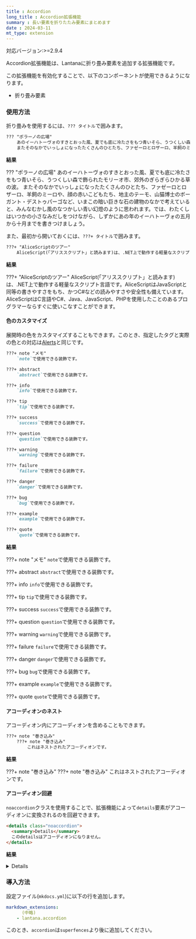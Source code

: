 ```yaml
---
title : Accordion
long_title : Accordion拡張機能
summary : 長い要素を折りたたみ要素にまとめます
date : 2024-03-11
mt_type: extension
---
```


<span class="badge bg-primary">対応バージョン:>=2.9.4</span>

Accordion拡張機能は、Lantanaに折り畳み要素を追加する拡張機能です。

この拡張機能を有効化することで、以下のコンポーネントが使用できるようになります。

- 折り畳み要素

### 使用方法
折り畳みを使用するには、`??? タイトル`で囲みます。

```md title="Markdown"
??? "ポラーノの広場"
    あのイーハトーヴォのすきとおった風、夏でも底に冷たさをもつ青いそら、うつくしい森で飾られたモリーオ市、郊外のぎらぎらひかる草の波。
    またそのなかでいっしょになったたくさんのひとたち、ファゼーロとロザーロ、羊飼のミーロや、顔の赤いこどもたち、地主のテーモ、山猫博士のボーガント・デストゥパーゴなど、いまこの暗い巨きな石の建物のなかで考えていると、みんなむかし風のなつかしい青い幻燈のように思われます。では、わたくしはいつかの小さなみだしをつけながら、しずかにあの年のイーハトーヴォの五月から十月までを書きつけましょう。
```

**結果**

??? "ポラーノの広場"
    あのイーハトーヴォのすきとおった風、夏でも底に冷たさをもつ青いそら、うつくしい森で飾られたモリーオ市、郊外のぎらぎらひかる草の波。
    またそのなかでいっしょになったたくさんのひとたち、ファゼーロとロザーロ、羊飼のミーロや、顔の赤いこどもたち、地主のテーモ、山猫博士のボーガント・デストゥパーゴなど、いまこの暗い巨きな石の建物のなかで考えていると、みんなむかし風のなつかしい青い幻燈のように思われます。では、わたくしはいつかの小さなみだしをつけながら、しずかにあの年のイーハトーヴォの五月から十月までを書きつけましょう。

また、最初から開いておくには、`???+ タイトル`で囲みます。

```md title="Markdown"
???+ "AliceScriptのツアー"
    AliceScript(「アリススクリプト」と読みます)は、.NET上で動作する軽量なスクリプト言語です。AliceScriptはJavaScriptと同等の書きやすさをもち、かつC#などの読みやすさや安全性も備えています。AliceScriptはC言語やC#、Java、JavaScript、PHPを使用したことのあるプログラマーならすぐに使いこなすことができます。
```

**結果**

???+ "AliceScriptのツアー"
    AliceScript(「アリススクリプト」と読みます)は、.NET上で動作する軽量なスクリプト言語です。AliceScriptはJavaScriptと同等の書きやすさをもち、かつC#などの読みやすさや安全性も備えています。AliceScriptはC言語やC#、Java、JavaScript、PHPを使用したことのあるプログラマーならすぐに使いこなすことができます。

#### 色のカスタマイズ

展開時の色をカスタマイズすることもできます。このとき、指定したタグと実際の色との対応は[Alerts](./alerts.md)と同じです。

```md title="Markdown"
???+ note "メモ"
    `note`で使用できる装飾です。

???+ abstract
    `abstract`で使用できる装飾です。

???+ info
    `info`で使用できる装飾です。

???+ tip
    `tip`で使用できる装飾です。

???+ success
    `success`で使用できる装飾です。

???+ question
    `question`で使用できる装飾です。

???+ warning
    `warning`で使用できる装飾です。

???+ failure
    `failure`で使用できる装飾です。

???+ danger
    `danger`で使用できる装飾です。

???+ bug
    `bug`で使用できる装飾です。

???+ example
    `example`で使用できる装飾です。

???+ quote
    `quote`で使用できる装飾です。
```

**結果**

???+ note "メモ"
    `note`で使用できる装飾です。

???+ abstract
    `abstract`で使用できる装飾です。

???+ info
    `info`で使用できる装飾です。

???+ tip
    `tip`で使用できる装飾です。

???+ success
    `success`で使用できる装飾です。

???+ question
    `question`で使用できる装飾です。

???+ warning
    `warning`で使用できる装飾です。

???+ failure
    `failure`で使用できる装飾です。

???+ danger
    `danger`で使用できる装飾です。

???+ bug
    `bug`で使用できる装飾です。

???+ example
    `example`で使用できる装飾です。

???+ quote
    `quote`で使用できる装飾です。

#### アコーディオンのネスト
アコーディオン内にアコーディオンを含めることもできます。

```md title="Markdown"
???+ note "巻き込み"
    ???+ note "巻き込み"
        これはネストされたアコーディオンです。
```

**結果**

???+ note "巻き込み"
    ???+ note "巻き込み"
        これはネストされたアコーディオンです。

#### アコーディオン回避
`noaccordion`クラスを使用することで、拡張機能によって`details`要素がアコーディオンに変換されるのを回避できます。

```html title="Markdown"
<details class="noaccordion">
  <summary>Details</summary>
  このdetailsはアコーディオンになりません。
</details>
```

**結果**

<details class="noaccordion">
  <summary>Details</summary>
  このdetailsはアコーディオンになりません。
</details>

### 導入方法
設定ファイル(`mkdocs.yml`)に以下の行を追加します。

```yml title="mkdocs.yml"
markdown_extensions:
      (中略)
    - lantana.accordion
```

このとき、`accordion`は`superfences`より後に追加してください。